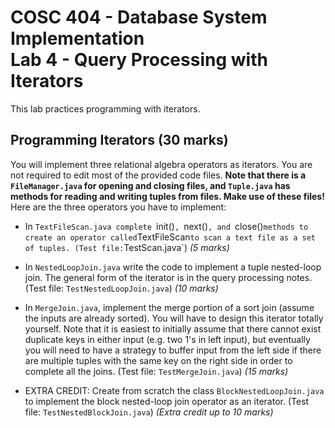# COSC 404 - Database System Implementation<br>Lab 4 - Query Processing with Iterators

This lab practices programming with iterators.

## Programming Iterators (30 marks)

You will implement three relational algebra operators as iterators.  You are not required to edit most of the provided code files. **Note that there is a `FileManager.java` for opening and closing files, and `Tuple.java` has methods for reading and writing tuples from files.  Make use of these files!** Here are the three operators you have to implement:

- In `TextFileScan.java complete `init()`, `next()`, and `close()` methods to create an operator called `TextFileScan` to scan a text file as a set of tuples. (Test file: `TestScan.java`) *(5 marks)*

- In `NestedLoopJoin.java` write the code to implement a tuple nested-loop join.  The general form of the iterator is in the query processing notes. (Test file: `TestNestedLoopJoin.java`) *(10 marks)*

- In `MergeJoin.java`, implement the merge portion of a sort join (assume the inputs are already sorted).  You will have to design this iterator totally yourself.  Note that it is easiest to initially assume that there cannot exist duplicate keys in either input (e.g. two 1's in left input), but eventually you will need to have a strategy to buffer input from the left side if there are multiple tuples with the same key on the right side in order to complete all the joins. (Test file: `TestMergeJoin.java`) *(15
marks)*

- EXTRA CREDIT: Create from scratch the class `BlockNestedLoopJoin.java` to implement the block nested-loop join operator as an iterator. (Test file: `TestNestedBlockJoin.java`) *(Extra credit up to 10 marks)*
